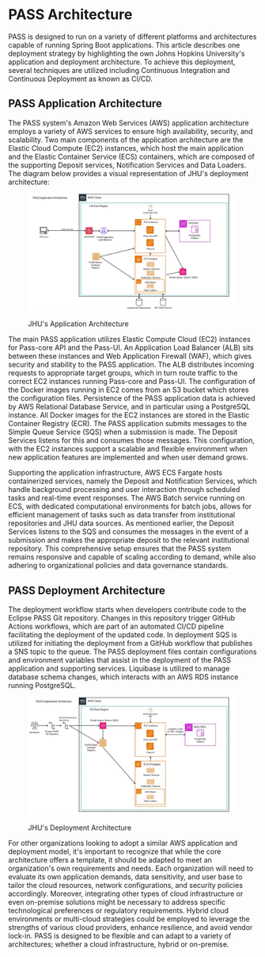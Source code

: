 # PASS Architecture

PASS is designed to run on a variety of different platforms and architectures capable of  running Spring Boot applications. This article describes one deployment strategy by highlighting the own Johns Hopkins University's application and deployment architecture. To achieve this deployment, several techniques are utilized including Continuous Integration and Continuous Deployment as known as CI/CD.&#x20;

## PASS Application Architecture

The PASS system's Amazon Web Services (AWS) application architecture employs a variety of AWS services to ensure high availability, security, and scalability. Two main components of the application architecture are the Elastic Cloud Compute (EC2) instances, which host the main application and the Elastic Container Service (ECS) containers, which are composed of the supporting Deposit services, Notification Services and Data Loaders. The diagram below provides a visual representation of  JHU's deployment architecture:

<figure><img src="../.gitbook/assets/application_architecture_diagram.jpg" alt=""><figcaption><p>JHU's Application Architecture</p></figcaption></figure>

The main PASS application utilizes Elastic Compute Cloud (EC2) instances for Pass-core API and the Pass-UI. An Application Load Balancer (ALB) sits between these instances and Web Application Firewall (WAF), which gives security and stability to the PASS application. The ALB distributes incoming requests to appropriate target groups, which in turn route traffic to the correct EC2 instances running Pass-core and Pass-UI. The configuration of the Docker images running in EC2 comes from an S3 bucket which stores the configuration files. Persistence of the PASS application data is achieved by AWS Relational Database Service, and in particular using a PostgreSQL instance. All Docker images for the EC2 instances are stored in the Elastic Container Registry (ECR). The PASS application submits messages to the Simple Queue Service (SQS) when a submission is made. The Deposit Services listens for this and consumes those messages. This configuration, with the EC2 instances support a scalable and flexible environment when new application features are implemented and when user demand grows.

Supporting the application infrastructure, AWS ECS Fargate hosts containerized services, namely the Deposit and Notification Services, which handle background processing and user interaction through scheduled tasks and real-time event responses. The AWS Batch service running on ECS, with dedicated computational environments for batch jobs, allows for efficient management of tasks such as data transfer from institutional repositories and JHU data sources. As mentioned earlier, the Deposit Services listens to the SQS and consumes the messages in the event of a submission and makes the appropriate deposit to the relevant institutional repository. This comprehensive setup ensures that the PASS system remains responsive and capable of scaling according to demand, while also adhering to organizational policies and data governance standards.

## PASS Deployment Architecture

The deployment workflow starts when developers contribute code to the Eclipse PASS Git repository. Changes in this repository trigger GitHub Actions workflows, which are part of an automated CI/CD pipeline facilitating the deployment of the updated code. In deployment SQS is utilized for initiating the deployment from a GitHub workflow that publishes a SNS topic to the queue. The PASS deployment files contain configurations and environment variables that assist in the deployment of the PASS application and supporting services. Liquibase is utilized to manage database schema changes, which interacts with an AWS RDS instance running PostgreSQL.&#x20;

<figure><img src="../.gitbook/assets/deployment_diagram (1).jpg" alt=""><figcaption><p>JHU's Deployment Architecture</p></figcaption></figure>

For other organizations looking to adopt a similar AWS application and deployment model, it's important to recognize that while the core architecture offers a template, it should be adapted to meet an organization's own requirements and needs. Each organization will need to evaluate its own application demands, data sensitivity, and user base to tailor the cloud resources, network configurations, and security policies accordingly. Moreover, integrating other types of cloud infrastructure or even on-premise solutions might be necessary to address specific technological preferences or regulatory requirements. Hybrid cloud environments or multi-cloud strategies could be employed to leverage the strengths of various cloud providers, enhance resilience, and avoid vendor lock-in. PASS is designed to be flexible and can adapt to a variety of architectures; whether a cloud infrastructure, hybrid or on-premise.
